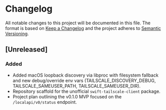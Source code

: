 # Changelog

All notable changes to this project will be documented in this file. The format is based on [Keep a Changelog](https://keepachangelog.com/en/1.1.0/) and the project adheres to [Semantic Versioning](https://semver.org/spec/v2.0.0.html).

## [Unreleased]
### Added
- Added macOS loopback discovery via libproc with filesystem fallback and new debug/override env vars (TAILSCALE_DISCOVERY_DEBUG, TAILSCALE_SAMEUSER_PATH, TAILSCALE_SAMEUSER_DIR).
- Repository scaffold for the unofficial `swift-tailscale-client` package.
- Project plan outlining the v0.1.0 MVP focused on the `/localapi/v0/status` endpoint.
